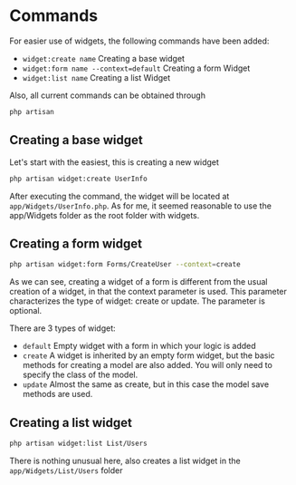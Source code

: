 # Commands

For easier use of widgets, the following commands have been added:
- `widget:create name` Creating a base widget
- `widget:form name --context=default` Creating a form Widget
- `widget:list name` Creating a list Widget

Also, all current commands can be obtained through

```bash
php artisan
```

Creating a base widget
---

Let's start with the easiest, this is creating a new widget

```bash
php artisan widget:create UserInfo
```

After executing the command, the widget will be located at `app/Widgets/UserInfo.php`. 
As for me, it seemed reasonable to use the app/Widgets folder as the root folder with widgets.

Creating a form widget
---

```bash
php artisan widget:form Forms/CreateUser --context=create
```

As we can see, creating a widget of a form is different from the usual creation of a widget, in that the context parameter is used. 
This parameter characterizes the type of widget: create or update. 
The parameter is optional.

There are 3 types of widget:
- `default` Empty widget with a form in which your logic is added
- `create` A widget is inherited by an empty form widget, but the basic methods for creating a model are also added. You will only need to specify the class of the model.
- `update` Almost the same as create, but in this case the model save methods are used.

Creating a list widget
---

```bash
php artisan widget:list List/Users
```

There is nothing unusual here, also creates a list widget in the `app/Widgets/List/Users` folder
